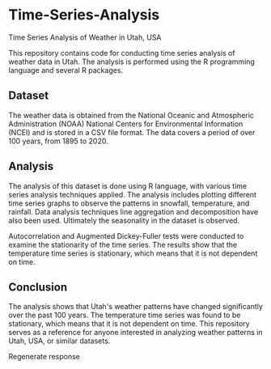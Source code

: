 # Time-Series-Analysis
Time Series Analysis of Weather in Utah, USA

This repository contains code for conducting time series analysis of weather data in Utah. The analysis is performed using the R programming language and several R packages.

## Dataset
The weather data is obtained from the National Oceanic and Atmospheric Administration (NOAA) National Centers for Environmental Information (NCEI) and is stored in a CSV file format. The data covers a period of over 100 years, from 1895 to 2020.


## Analysis
The analysis of this dataset is done using R language, with various time series analysis techniques applied. The analysis includes plotting different time series graphs to observe the patterns in snowfall, temperature, and rainfall. Data analysis techniques line aggregation and decomposition have also been used. Ultimately the seasonality in the dataset is observed.

Autocorrelation and Augmented Dickey-Fuller tests were conducted to examine the stationarity of the time series. The results show that the temperature time series is stationary, which means that it is not dependent on time.


## Conclusion
The analysis shows that Utah's weather patterns have changed significantly over the past 100 years. The temperature time series was found to be stationary, which means that it is not dependent on time. This repository serves as a reference for anyone interested in analyzing weather patterns in Utah, USA, or similar datasets.





Regenerate response
